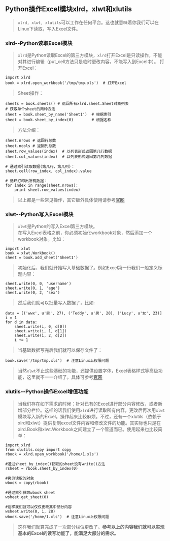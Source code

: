 ## Python操作Excel模块xlrd，xlwt和xlutils
> `xlrd, xlwt, xlutils`可以工作在任何平台。这也就意味着你我们可以在Linux下读取，写入Excel文件。
### xlrd--Python读取Excel模块
> `xlrd`是Python读取Excel的第三方模块，`xlrd`打开Excel是只读操作，不能对其进行编辑（put_cell方法只是临时更改内容，不能写入到Excel中）。
> 打开Excel：
>
	import xlrd
	book = xlrd.open_workbook('/tmp/tmp.xls')  # 打开Excel
> Sheet操作：
>
	sheets = book.sheets() # 返回所有xlrd.sheet.Sheet对象列表
	# 获取单个sheet的两种方法
	sheet = book.sheet_by_name('Sheet1')  # 根据索引
	sheet = book.sheet_by_index(0)        # 根据名称
> 方法介绍：
>
	sheet.nrows # 返回行总数
	sheet.ncols # 返回列总数
	sheet.row_values(index)  # 以列表形式返回第几行数据
	sheet.col_values(index)  # 以列表形式返回第几列数据
>
	# 通过索引读取数据(第几行，第几列)：
	sheet.cell(row_index, col_index).value
>
	# 循环打印出所有数据：
	for index in range(sheet.nrows):
		print sheet.row_values(index)
> 以上都是一些常见操作，其它额外具体使用请参考[官网](http://www.python-excel.org/)

### xlwt--Python写入Excel模块
> `xlwt`是Python的写入Excel第三方模块。  
> 在写入Excel表格之前，你必须初始化workbook对象，然后添加一个workbook对象。比如：
>
	import xlwt
	book = xlwt.Workbook()
	sheet = book.add_sheet('Sheet1')
> 初始化后，我们就开始写入基础数据了。例如Excel第一行我们一般定义标题内容：
>
	sheet.write(0, 0, 'username')
	sheet.write(0, 1, 'age')
	sheet.write(0, 2, 'sex')
> 然后我们就可以批量写入数据了，比如:
>
	data = [('wwx', u'男', 27), ('Teddy', u'男', 20), ('Lucy', u'女', 23)]
	i = 1
	for d in data:
		sheet.write(i, 0, d[0])
		sheet.write(i, 1, d[1])
		sheet.write(i, 2, d[2])
		i += 1
> 当基础数据写完后我们就可以保存文件了：
>
	book.save('/tmp/tmp.xls')  # 注意Linux上权限问题
> 当然`xlwt`不止这些基础的功能，还提供设置字体，Excel表格样式等高级功能，这里就不一一介绍了。具体可参考[官网](http://www.python-excel.org/)

### xlutils--Python操作Excel增值功能
> 当我们存在如下需求的时候：针对已有的Excel进行部分内容修改，或者新增部分栏位。这样的话我们使用`xlrd`进行读取所有内容，更改后再次用`xlwt`模块写入新的Excel。操作起来比较麻烦。不过，还有一个xlutils（依赖于xlrd和xlwt）提供复制excel文件内容和修改文件的功能。其实际也只是在xlrd.Book和xlwt.Workbook之间建立了一个管道而已。使用起来也比较简单：
>
	import xlrd
	from xlutils.copy import copy
	rbook = xlrd.open_workbook('/home/1.xls')
>
	#通过sheet_by_index()获取的sheet没有write()方法
	rsheet = rbook.sheet_by_index(0)
>
	#拷贝读取的对象
	wbook = copy(rbook)
>
	#通过索引获取wbook sheet
	wsheet.get_sheet(0)
>
	#这样我们就可以仅仅更改其中部分内容
	wsheet.write(0, 1, 28)
	wbook.save('/home/1.xls')  # 注意Linux上权限问题
> 这样我们就算完成了一次部分栏位更改了。**参考以上的内容我们就可以实现基本的Excel的读写功能了，能满足大部分的需求。**